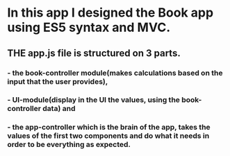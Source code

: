 # In this app I designed the Book app using ES5 syntax and MVC.
## THE app.js file is structured on 3 parts. 
### - the book-controller module(makes calculations based on the input that the user provides), 
### - UI-module(display in the UI the values, using the book-controller data) and 
### - the app-controller which is the brain of the app, takes the values of the first two components and do what it needs in order to be everything as expected.



